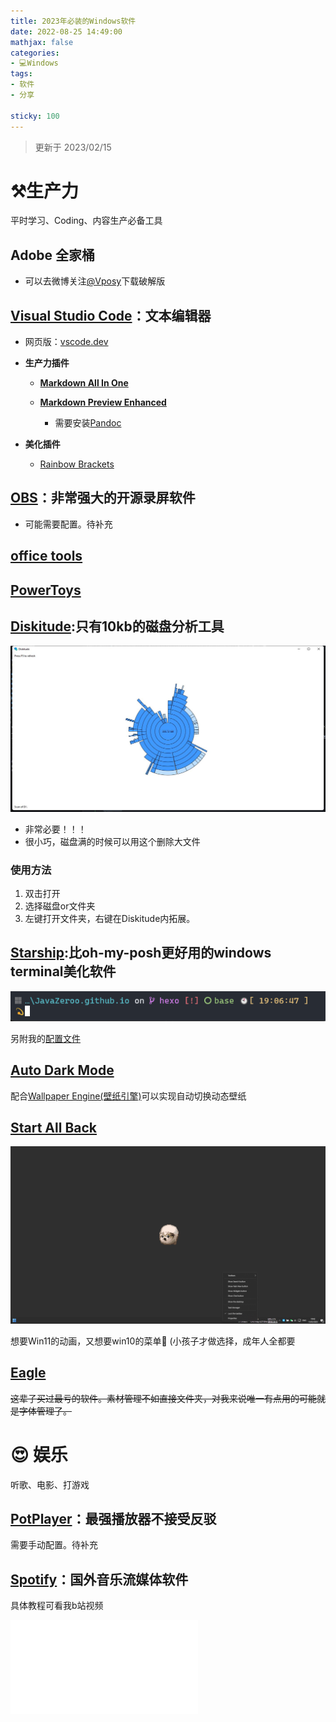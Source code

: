 ```yaml
---
title: 2023年必装的Windows软件
date: 2022-08-25 14:49:00
mathjax: false
categories:
- 💻Windows
tags: 
- 软件
- 分享

sticky: 100
---
```


> 更新于 2023/02/15

# ⚒️生产力

平时学习、Coding、内容生产必备工具

## Adobe 全家桶

- 可以去微博关注[\@Vposy](https://weibo.com/vposy)下载破解版

## [Visual Studio Code](https://code.visualstudio.com/download)：文本编辑器

- 网页版：[vscode.dev](vscode.dev)

- **生产力插件**
    
    - [**Markdown All In One**](https://marketplace.visualstudio.com/items?itemName=yzhang.markdown-all-in-one)

    - [**Markdown Preview Enhanced**](https://marketplace.visualstudio.com/items?itemName=shd101wyy.markdown-preview-enhanced)
      - 需要安装[Pandoc](https://www.pandoc.org/installing.html)

- **美化插件**
  - [Rainbow Brackets](https://marketplace.visualstudio.com/items?itemName=2gua.rainbow-brackets)

## [OBS](https://obsproject.com/)：非常强大的开源录屏软件
  - 可能需要配置。待补充

## [office tools](https://otp.landian.vip/zh-cn/)


## [PowerToys](https://docs.microsoft.com/en-us/windows/powertoys/install)

## [Diskitude](https://madebyevan.com/diskitude/):只有10kb的磁盘分析工具

![Diskitude](/images/windows_app/Diskitude.jpg)

- 非常必要！！！
- 很小巧，磁盘满的时候可以用这个删除大文件


### 使用方法

1. 双击打开
2. 选择磁盘or文件夹
3. 左键打开文件夹，右键在Diskitude内拓展。

## [Starship](https://starship.rs/):比oh-my-posh更好用的windows terminal美化软件

![配置截图](/images/windows_app/starship.png)

另附我的[配置文件](https://github.com/JavaZeroo/JavaZeroo.github.io/blob/hexo/source/files/windows_app/starship.toml)

## [Auto Dark Mode](https://github.com/AutoDarkMode/Windows-Auto-Night-Mode)

配合[Wallpaper Engine\(壁纸引擎\)](https://www.wallpaperengine.io)可以实现自动切换动态壁纸

## [Start All Back](https://www.startallback.com/)

![软件截图](/images/windows_app/Start_All_Back.png)

想要Win11的动画，又想要win10的菜单🥰 (小孩子才做选择，成年人全都要

## [Eagle](https://en.eagle.cool/)

~~这辈子买过最亏的软件。素材管理不如直接文件夹，对我来说唯一有点用的可能就是字体管理了。~~


# 😍 娱乐

听歌、电影、打游戏

## [PotPlayer](https://potplayer.daum.net/)：最强播放器不接受反驳

需要手动配置。待补充

## [Spotify](https://www.spotify.com/us/download/windows/)：国外音乐流媒体软件
具体教程可看我b站视频  

<iframe src="//player.bilibili.com/player.html?aid=847083862&bvid=BV1s54y1775x&cid=380562046&page=1" scrolling="no" border="0" frameborder="no" framespacing="0" allowfullscreen="true"> </iframe>